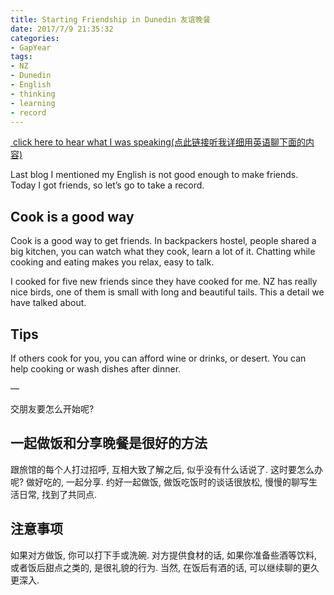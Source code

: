 ```yaml
---
title: Starting Friendship in Dunedin 友谊晚餐
date: 2017/7/9 21:35:32
categories: 
- GapYear
tags:
- NZ
- Dunedin
- English
- thinking
- learning 
- record
---
```

[ click here to hear what I was speaking(点此链接听我详细用英语聊下面的内容)][1]

Last blog I mentioned my English is not good enough to make friends. Today I got friends, so let’s go to take a record.

## Cook is a good way
Cook is a good way to get friends. In backpackers hostel, people shared a big kitchen, you can watch what they cook, learn a lot of it. Chatting while cooking and eating makes you relax, easy to talk. 

I cooked for five new friends since they have cooked for me. NZ has really nice birds, one of them is small with long and beautiful tails. This a detail we have talked about. 

## Tips
If others cook for you, you can afford wine or drinks, or desert. You can help cooking or wash dishes after dinner.

—

交朋友要怎么开始呢?
## 一起做饭和分享晚餐是很好的方法
跟旅馆的每个人打过招呼, 互相大致了解之后, 似乎没有什么话说了. 这时要怎么办呢? 做好吃的, 一起分享. 约好一起做饭, 做饭吃饭时的谈话很放松, 慢慢的聊写生活日常, 找到了共同点. 

## 注意事项
如果对方做饭, 你可以打下手或洗碗. 对方提供食材的话, 如果你准备些酒等饮料, 或者饭后甜点之类的, 是很礼貌的行为. 当然, 在饭后有酒的话, 可以继续聊的更久更深入. 



[1]:	https://www.lizhi.fm/2040956/2612141808441293318